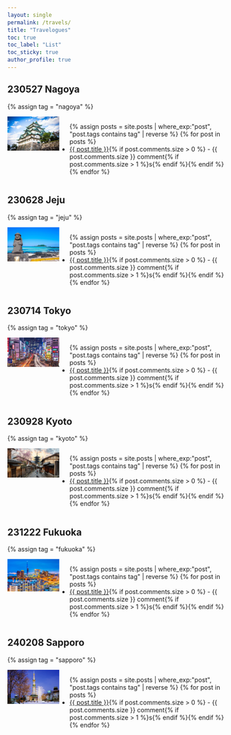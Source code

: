 ```yaml
---
layout: single
permalink: /travels/
title: "Travelogues"
toc: true
toc_label: "List"
toc_sticky: true
author_profile: true
---
```


## 230527 Nagoya

{% assign tag = "nagoya" %}

<div style="display: flex;">
  <div>
    <img src="/assets/images/Travel/001/00.webp" alt="" style="width: 300px;">
  </div>
  <ul>
  {% assign posts = site.posts | where_exp:"post", "post.tags contains tag" | reverse %}
  {% for post in posts %}
    <li><a href="{{ post.url }}">{{ post.title }}</a>{% if post.comments.size > 0 %} - {{ post.comments.size }} comment{% if post.comments.size > 1 %}s{% endif %}{% endif %}</li>
  {% endfor %}
  </ul>
</div>

## 230628 Jeju

{% assign tag = "jeju" %}

<div style="display: flex;">
  <div>
    <img src="/assets/images/Travel/004/00.jpg" alt="" style="width: 300px;">
  </div>
  <ul>
  {% assign posts = site.posts | where_exp:"post", "post.tags contains tag" | reverse %}
  {% for post in posts %}
    <li><a href="{{ post.url }}">{{ post.title }}</a>{% if post.comments.size > 0 %} - {{ post.comments.size }} comment{% if post.comments.size > 1 %}s{% endif %}{% endif %}</li>
  {% endfor %}
  </ul>
</div>

## 230714 Tokyo

{% assign tag = "tokyo" %}

<div style="display: flex;">
  <div>
    <img src="/assets/images/Travel/007/00.jpg" alt="" style="width: 300px;">
  </div>
  <ul>
  {% assign posts = site.posts | where_exp:"post", "post.tags contains tag" | reverse %}
  {% for post in posts %}
    <li><a href="{{ post.url }}">{{ post.title }}</a>{% if post.comments.size > 0 %} - {{ post.comments.size }} comment{% if post.comments.size > 1 %}s{% endif %}{% endif %}</li>
  {% endfor %}
  </ul>
</div>

## 230928 Kyoto

{% assign tag = "kyoto" %}

<div style="display: flex;">
  <div>
    <img src="/assets/images/Travel/017/00.jpg" alt="" style="width: 300px;">
  </div>
  <ul>
  {% assign posts = site.posts | where_exp:"post", "post.tags contains tag" | reverse %}
  {% for post in posts %}
    <li><a href="{{ post.url }}">{{ post.title }}</a>{% if post.comments.size > 0 %} - {{ post.comments.size }} comment{% if post.comments.size > 1 %}s{% endif %}{% endif %}</li>
  {% endfor %}
  </ul>
</div>

## 231222 Fukuoka

{% assign tag = "fukuoka" %}

<div style="display: flex;">
  <div>
    <img src="/assets/images/Travel/023/00.jpg" alt="" style="width: 300px;">
  </div>
  <ul>
  {% assign posts = site.posts | where_exp:"post", "post.tags contains tag" | reverse %}
  {% for post in posts %}
    <li><a href="{{ post.url }}">{{ post.title }}</a>{% if post.comments.size > 0 %} - {{ post.comments.size }} comment{% if post.comments.size > 1 %}s{% endif %}{% endif %}</li>
  {% endfor %}
  </ul>
</div>


## 240208 Sapporo

{% assign tag = "sapporo" %}

<div style="display: flex;">
  <div>
    <img src="/assets/images/Travel/027/00.jpg" alt="" style="width: 300px;">
  </div>
  <ul>
  {% assign posts = site.posts | where_exp:"post", "post.tags contains tag" | reverse %}
  {% for post in posts %}
    <li><a href="{{ post.url }}">{{ post.title }}</a>{% if post.comments.size > 0 %} - {{ post.comments.size }} comment{% if post.comments.size > 1 %}s{% endif %}{% endif %}</li>
  {% endfor %}
  </ul>
</div>